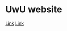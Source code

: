<h1>UwU website</h1>
<div class="navbar">
  <a href="https://meet-tea.github.io/test/testuwu> something :)</a>
  <a href="https://meet-tea.github.io/test/testuwu">Link</a>
  <a href="#">Link</a>
</div>
